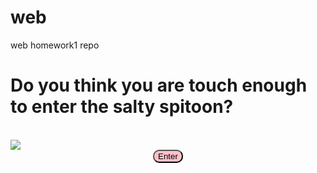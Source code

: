 # web
web homework1 repo
<h1>Do you think you are touch enough to enter the salty spitoon?</h1>
<br/>
<img src="https://i.kym-cdn.com/entries/icons/original/000/003/022/wISx2Jj91qhyzqyz10Muv1jbo1_500.jpg"/>
<div style="display:flex;justify-content:center"><a href="https://sergeydus.github.io/web-hw1/sergey.html"><button style="background:pink;border-radius: 10px;">Enter</button></a></div>

